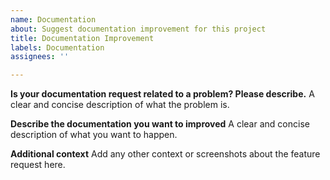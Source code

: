 ```yaml
---
name: Documentation
about: Suggest documentation improvement for this project
title: Documentation Improvement
labels: Documentation
assignees: ''

---
```


**Is your documentation request related to a problem? Please describe.**
A clear and concise description of what the problem is.

**Describe the documentation you want to improved**
A clear and concise description of what you want to happen.

**Additional context**
Add any other context or screenshots about the feature request here.
